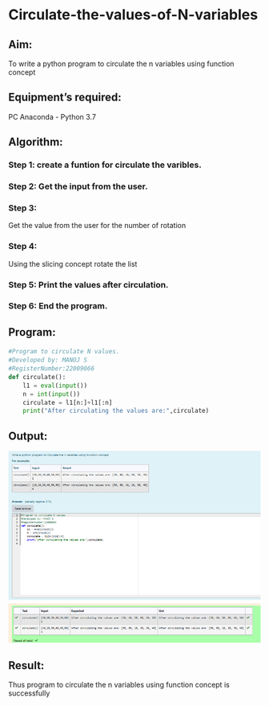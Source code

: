 # Circulate-the-values-of-N-variables
## Aim:
To write a python program to circulate the n variables using function concept
## Equipment’s required:
PC
Anaconda - Python 3.7
## Algorithm: 
### Step 1: create a funtion for circulate the varibles.
### Step 2: Get the input from the user.
### Step 3: 
Get the value from the user for the number of rotation
### Step 4: 
Using the slicing concept rotate the list

### Step 5: Print the values after circulation.
### Step 6: End the program.
## Program:
```python
#Program to circulate N values.
#Developed by: MANOJ S
#RegisterNumber:22009066
def circulate():
    l1 = eval(input())
    n = int(input())
    circulate = l1[n:]+l1[:n]
    print("After circulating the values are:",circulate)
```

## Output:
![output](circulateimg.png)

## Result:
Thus program to circulate the n variables using function concept is successfully
